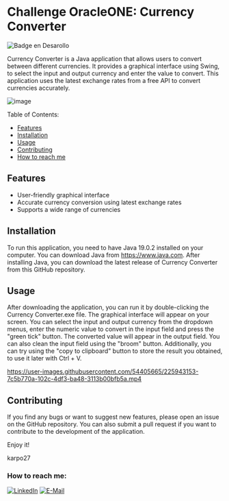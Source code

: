 # Challenge OracleONE: Currency Converter
![Badge en Desarollo](https://img.shields.io/badge/STATUS-%20FINISHED-green)

Currency Converter is a Java application that allows users to convert between different currencies. It provides a graphical interface using Swing, to select the input and output currency and enter the value to convert. This application uses the latest exchange rates from a free API to convert currencies accurately.

![image](https://user-images.githubusercontent.com/54405665/225930092-1c106309-6d64-4ec9-bda6-cca6121d710f.png)

Table of Contents:

- [Features](#Features)
- [Installation](#Installation)
- [Usage](#Usage)
- [Contributing](#Contributing)
- [How to reach me](#How-to-reach-me)

## Features
- User-friendly graphical interface
- Accurate currency conversion using latest exchange rates
- Supports a wide range of currencies

## Installation

To run this application, you need to have Java 19.0.2 installed on your computer. You can download Java from https://www.java.com. After installing Java, you can download the latest release of Currency Converter from this GitHub repository.

## Usage
After downloading the application, you can run it by double-clicking the Currency Converter.exe file. 
The graphical interface will appear on your screen. You can select the input and output currency from the dropdown menus, enter the numeric value to convert in the input field and press the "green tick" button. 
The converted value will appear in the output field. You can also clean the input field using the "broom" button. 
Additionally, you can try using the "copy to clipboard" button to store the result you obtained, to use it later with Ctrl + V.

https://user-images.githubusercontent.com/54405665/225943153-7c5b770a-102c-4df3-ba48-3113b00bfb5a.mp4

## Contributing
If you find any bugs or want to suggest new features, please open an issue on the GitHub repository. You can also submit a pull request if you want to contribute to the development of the application.

Enjoy it!

karpo27

### How to reach me:

[![LinkedIn](https://img.shields.io/badge/LinkedIn-0077B5?style=for-the-badge&logo=linkedin&logoColor=white)](https://www.linkedin.com/in/omkar-unde-9301a322a)
[![E-Mail](https://img.shields.io/badge/Email-006aff?style=for-the-badge&logo=maildotru&logoColor=white&color=red)](mailto:omkarunde1418@gmail.com)
